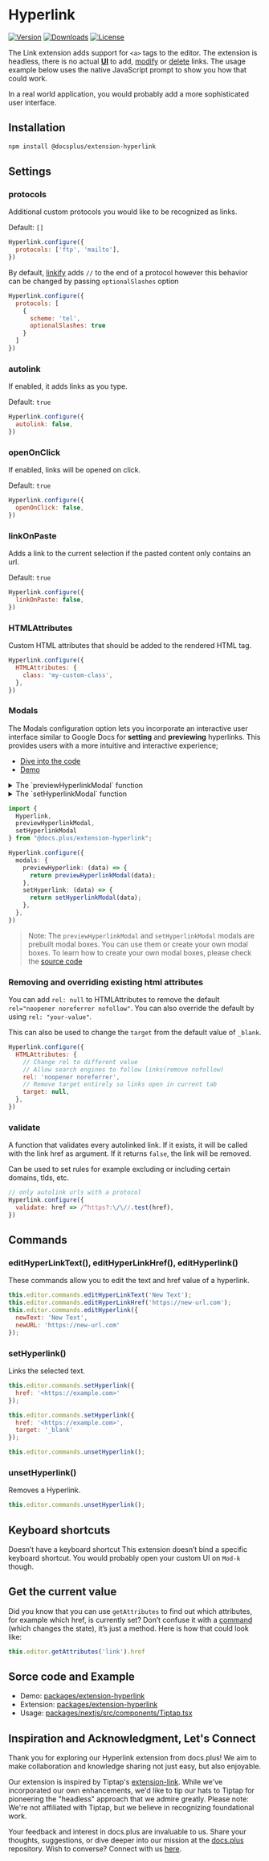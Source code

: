 # Hyperlink

[![Version](https://img.shields.io/npm/v/@docs.plus/extension-hyperlink.svg?label=version)](https://www.npmjs.com/package/@docs.plus/extension-hyperlink)
[![Downloads](https://img.shields.io/npm/dm/@docs.plus/extension-hyperlink.svg)](https://npmcharts.com/compare/@docs.plus/extension-hyperlink)
[![License](https://img.shields.io/npm/l/@docs.plus/extension-hyperlink.svg)](https://www.npmjs.com/package/@docs.plus/extension-hyperlink)


The Link extension adds support for `<a>` tags to the editor. The extension is headless, there is no actual <u>**UI**</u> to add, <u>modify</u> or <u>delete</u> links. The usage example below uses the native JavaScript prompt to show you how that could work.

In a real world application, you would probably add a more sophisticated user interface.

## Installation

````sh
npm install @docsplus/extension-hyperlink
````

## Settings

### protocols

Additional custom protocols you would like to be recognized as links.

Default: `[]`

````js
Hyperlink.configure({
  protocols: ['ftp', 'mailto'],
})
````

By default, [linkify](https://linkify.js.org/docs/) adds `//` to the end of a protocol however this behavior can be changed by passing `optionalSlashes` option

````js
Hyperlink.configure({
  protocols: [
    {
      scheme: 'tel',
      optionalSlashes: true
    }
  ]
})
````

### autolink

If enabled, it adds links as you type.

Default: `true`

````js
Hyperlink.configure({
  autolink: false,
})
````

### openOnClick

If enabled, links will be opened on click.

Default: `true`

````js
Hyperlink.configure({
  openOnClick: false,
})
````

### linkOnPaste

Adds a link to the current selection if the pasted content only contains an url.

Default: `true`

````js
Hyperlink.configure({
  linkOnPaste: false,
})
````

### HTMLAttributes

Custom HTML attributes that should be added to the rendered HTML tag.

````js
Hyperlink.configure({
  HTMLAttributes: {
    class: 'my-custom-class',
  },
})
````

### Modals

The Modals configuration option lets you incorporate an interactive user interface similar to Google Docs for **setting** and **previewing** hyperlinks. This provides users with a more intuitive and interactive experience;
- [Dive into the code](https://github.com/HMarzban/extension-hyperlink/blob/4f37ffa18237f10d76c316844b1c2ab20b751fe9/packages/nextjs/src/components/Tiptap.tsx#L21-L28)
- [Demo](https://github.com/HMarzban/extension-hyperlink#test-drive-with-our-demo-)

<details>
<summary>The `previewHyperlinkModal` function</summary>

```ts
function previewHyperlinkModal(options) {
  const href = options.link.href;

  const hyperlinkModal = document.createElement("div");
  const removeButton = document.createElement("button");
  const copyButton = document.createElement("button");

  const newBubble = document.createElement("div");
  newBubble.classList.add("hyperlink-preview-modal__metadata");

  const hrefTitle = document.createElement("a");
  hrefTitle.setAttribute("target", "_blank");
  hrefTitle.setAttribute("rel", "noreferrer");
  hrefTitle.setAttribute("href", href);
  hrefTitle.innerText = href;

  newBubble.append(hrefTitle);

  hyperlinkModal.classList.add("hyperlink-preview-modal");

  removeButton.classList.add("hyperlink-preview-modal__remove-button");
  removeButton.innerHTML = "remove";

  copyButton.classList.add("hyperlink-preview-modal__copy-button");
  copyButton.innerHTML = "copy";

  removeButton.addEventListener("click", () => {
    options.tippy.hide();
    return options.editor.chain().focus().unsetHyperlink().run();
  });

  copyButton.addEventListener("click", () => {
    options.tippy.hide();
    navigator.clipboard.writeText(href);
  });

  hyperlinkModal.append(newBubble, copyButton, removeButton);

  return hyperlinkModal;
}

```

</details>

<details>
<summary>The `setHyperlinkModal` function</summary>

```ts
import { Editor } from "@tiptap/core";
import Tooltip, { TippyInitOptions } from "../helpers/tippyHelper";
import { find } from "linkifyjs";


let tooltip: Tooltip | undefined = undefined;
function setHyperlinkModal(options) {
  // Create the tooltip instance
  if (!tooltip) tooltip = new options.Tooltip(options);

  // Initialize the tooltip
  let { tippyModal } = tooltip.init();

  const hyperlinkModal = document.createElement("div");
  const buttonsWrapper = document.createElement("div");
  const inputsWrapper = document.createElement("div");

  hyperlinkModal.classList.add("hyperlink-set-modal");

  buttonsWrapper.classList.add("hyperlink-set-modal__buttons-wrapper");
  inputsWrapper.classList.add("hyperlink-set-modal__inputs-wrapper");

  // create a form that contain url input and a button for submit
  const form = document.createElement("form");
  const input = document.createElement("input");
  const button = document.createElement("button");

  input.setAttribute("type", "text");
  input.setAttribute("placeholder", "https://example.com");
  button.setAttribute("type", "submit");
  button.innerText = "Submit";

  inputsWrapper.append(input);
  buttonsWrapper.append(button);
  form.append(inputsWrapper, buttonsWrapper);

  hyperlinkModal.append(form);

  tippyModal.innerHTML = "";
  tippyModal.append(hyperlinkModal);
  tooltip.update(options.editor.view, {
    arrow: options.roundArrow,
  });

  // make sure
  setTimeout(() => input.focus();, 100);

  // event listenr for submit button
  form.addEventListener("submit", (event) => {
    event.preventDefault();
    const url = input.value;

    if (!url) return;

    const sanitizeURL = find(url)
      .filter((link) => link.isLink)
      .filter((link) => {
        if (options.validate) {
          return options.validate(link.value);
        }
        return true;
      })
      .at(0);

    if (!sanitizeURL?.href) return;

    tooltip?.hide();

    return options.editor
      .chain()
      .setMark(options.extentionName, { href: sanitizeURL.href })
      .setMeta("preventautohyperlink", true)
      .run();
  });
}
```

</details>

````ts
import {
  Hyperlink,
  previewHyperlinkModal,
  setHyperlinkModal
} from "@docs.plus/extension-hyperlink";

Hyperlink.configure({
  modals: {
    previewHyperlink: (data) => {
      return previewHyperlinkModal(data);
    },
    setHyperlink: (data) => {
      return setHyperlinkModal(data);
    },
  },
})
````
> Note: The `previewHyperlinkModal` and `setHyperlinkModal` modals are prebuilt modal boxes. You can use them or create your own modal boxes. To learn how to create your own modal boxes, please check the [source code](https://github.com/HMarzban/extension-hyperlink/tree/main/packages/extension-hyperlink/src/modals)


### Removing and overriding existing html attributes

You can add `rel: null` to HTMLAttributes to remove the default `rel="noopener noreferrer nofollow"`. You can also override the default by using `rel: "your-value"`.

This can also be used to change the `target` from the default value of `_blank`.

````js
Hyperlink.configure({
  HTMLAttributes: {
    // Change rel to different value
    // Allow search engines to follow links(remove nofollow)
    rel: 'noopener noreferrer',
    // Remove target entirely so links open in current tab
    target: null,
  },
})
````

### validate

A function that validates every autolinked link. If it exists, it will be called with the link href as argument. If it returns `false`, the link will be removed.

Can be used to set rules for example excluding or including certain domains, tlds, etc.

````js
// only autolink urls with a protocol
Hyperlink.configure({
  validate: href => /^https?:\/\//.test(href),
})
````

## Commands

### editHyperLinkText(), editHyperLinkHref(), editHyperlink()

These commands allow you to edit the text and href value of a hyperlink.

```js
this.editor.commands.editHyperLinkText('New Text');
this.editor.commands.editHyperLinkHref('https://new-url.com');
this.editor.commands.editHyperlink({
  newText: 'New Text',
  newURL: 'https://new-url.com'
});
```

### setHyperlink()

Links the selected text.

````js
this.editor.commands.setHyperlink({
  href: '<https://example.com>'
});

this.editor.commands.setHyperlink({
  href: '<https://example.com>',
  target: '_blank'
});

this.editor.commands.unsetHyperlink();
````

### unsetHyperlink()

Removes a Hyperlink.

````js
this.editor.commands.unsetHyperlink();
````

## Keyboard shortcuts

Doesn’t have a keyboard shortcut
This extension doesn’t bind a specific keyboard shortcut. You would probably open your custom UI on `Mod-k` though.

## Get the current value

Did you know that you can use `getAttributes` to find out which attributes, for example which href, is currently set? Don’t confuse it with a <u>command</u> (which changes the state), it’s just a method. Here is how that could look like:

```js
this.editor.getAttributes('link').href
```

## Sorce code and Example

- Demo:
[packages/extension-hyperlink](https://github.com/HMarzban/extension-hyperlink)
- Extension:
[packages/extension-hyperlink](https://github.com/HMarzban/extension-hyperlink/tree/main/packages/extension-hyperlink)
- Usage:  [packages/nextjs/src/components/Tiptap.tsx](https://github.com/HMarzban/extension-hyperlink/blob/59f45eba1886202f4840eb2112c34574c16fe68a/packages/nextjs/src/components/Tiptap.tsx#L19-L29)

## Inspiration and Acknowledgment, Let's Connect

Thank you for exploring our Hyperlink extension from docs.plus! We aim to make collaboration and knowledge sharing not just easy, but also enjoyable.

Our extension is inspired by Tiptap's [extension-link](https://github.com/ueberdosis/tiptap/tree/main/packages/extension-link). While we've incorporated our own enhancements, we'd like to tip our hats to Tiptap for pioneering the "headless" approach that we admire greatly. Please note: We're not affiliated with Tiptap, but we believe in recognizing foundational work.

Your feedback and interest in docs.plus are invaluable to us. Share your thoughts, suggestions, or dive deeper into our mission at the [docs.plus](https://github.com/docs-plus/docs.plus) repository. Wish to converse? Connect with us [here](https://github.com/docs-plus/docs.plus#-connect-with-us).
